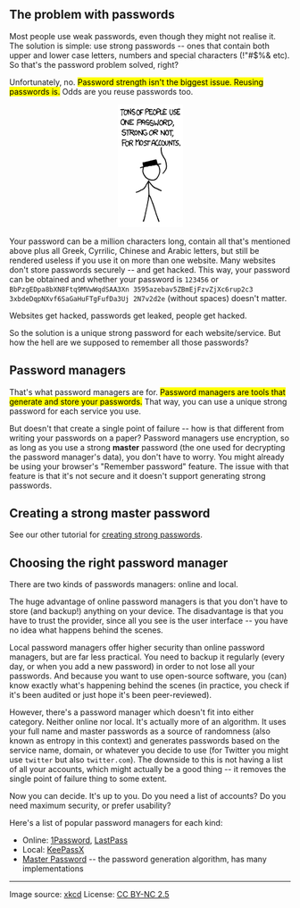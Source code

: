 ## The problem with passwords

Most people use weak passwords, even though they might not realise it. The solution is simple: use strong passwords -- ones that contain both upper and lower case letters, numbers and special characters (!"#$%& etc). So that's the password problem solved, right?

Unfortunately, no. <mark>Password strength isn't the biggest issue. Reusing passwords is.</mark> Odds are you reuse passwords too.

<p align="center"><img alt="People reuse passwords" src="/img/reuse.png"></p>

Your password can be a million characters long, contain all that's mentioned above plus all Greek, Cyrrilic, Chinese and Arabic letters, but still be rendered useless if you use it on more than one website. Many websites don't store passwords securely -- and get hacked. This way, your password can be obtained and whether your password is `123456` or `BbPzgEDpa8bXN8Ftq9MVwWqdSAA3Xn 3595azebav5ZBmEjFzvZjXc6rup2c3 3xbdeDqpNXvf6SaGaHuFTgFufDa3Uj 2N7v2d2e` (without spaces) doesn't matter.

Websites get hacked, passwords get leaked, people get hacked.

So the solution is a unique strong password for each website/service. But how the hell are we supposed to remember all those passwords?

## Password managers

That's what password managers are for. <mark>Password managers are tools that generate and store your passwords.</mark> That way, you can use a unique strong password for each service you use.

But doesn't that create a single point of failure -- how is that different from writing your passwords on a paper? Password managers use encryption, so as long as you use a strong **master** password (the one used for decrypting the password manager's data), you don't have to worry. You might already be using your browser's "Remember password" feature. The issue with that feature is that it's not secure and it doesn't support generating strong passwords. 

## Creating a strong master password

See our other tutorial for [creating strong passwords](creating-strong-passwords.html).

## Choosing the right password manager

There are two kinds of passwords managers: online and local.

The huge advantage of online password managers is that you don't have to store (and backup!) anything on your device. The disadvantage is that you have to trust the provider, since all you see is the user interface -- you have no idea what happens behind the scenes.

Local password managers offer higher security than online password managers, but are far less practical. You need to backup it regularly (every day, or when you add a new password) in order to not lose all your passwords. And because you want to use open-source software, you (can) know exactly what's happening behind the scenes (in practice, you check if it's been audited or just hope it's been peer-reviewed).

However, there's a password manager which doesn't fit into either category. Neither online nor local. It's actually more of an algorithm. It uses your full name and master passwords as a source of randomness (also known as entropy in this context) and generates passwords based on the service name, domain, or whatever you decide to use (for Twitter you might use `twitter` but also `twitter.com`). The downside to this is not having a list of all your accounts, which might actually be a good thing -- it removes the single point of failure thing to some extent.

Now you can decide. It's up to you. Do you need a list of accounts? Do you need maximum security, or prefer usability?

Here's a list of popular password managers for each kind:

- Online: [1Password](https://1password.com/), [LastPass](https://www.lastpass.com/)
- Local: [KeePassX](https://www.keepassx.org/)
- [Master Password](http://masterpasswordapp.com/) -- the password generation algorithm, has many implementations

---

Image source: [xkcd](https://xkcd.com) License: [CC BY-NC 2.5](https://creativecommons.org/licenses/by-nc/2.5/)
